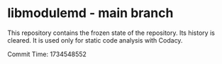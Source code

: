 # libmodulemd - main branch

This repository contains the frozen state of the repository.
Its history is cleared. It is used only for static code
analysis with Codacy.

Commit Time: 1734548552